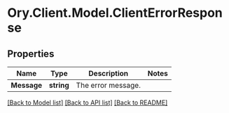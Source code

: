 # Ory.Client.Model.ClientErrorResponse

## Properties

Name | Type | Description | Notes
------------ | ------------- | ------------- | -------------
**Message** | **string** | The error message. | 

[[Back to Model list]](../README.md#documentation-for-models) [[Back to API list]](../README.md#documentation-for-api-endpoints) [[Back to README]](../README.md)

